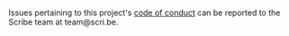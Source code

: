 Issues pertaining to this project's [code of conduct](https://github.com/scribe-org/Scribe-iOS/blob/main/.github/CODE_OF_CONDUCT.md) can be reported to the Scribe team at team@scri<nolink>.be.
